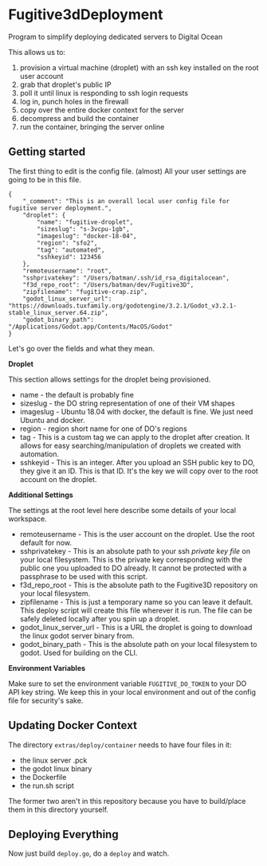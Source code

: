 # Fugitive3dDeployment
Program to simplify deploying dedicated servers to Digital Ocean

This allows us to:

1. provision a virtual machine (droplet) with an ssh key installed on the root user account
2. grab that droplet's public IP
3. poll it until linux is responding to ssh login requests
4. log in, punch holes in the firewall
5. copy over the entire docker context for the server
6. decompress and build the container
7. run the container, bringing the server online


## Getting started

The first thing to edit is the config file. (almost) All your user settings are going to be in this file.

```
{
	"_comment": "This is an overall local user config file for fugitive server deployment.",
    "droplet": {
    	"name": "fugitive-droplet",
        "sizeslug": "s-3vcpu-1gb",
        "imageslug": "docker-18-04",
        "region": "sfo2",
        "tag": "automated",
        "sshkeyid": 123456
    },
    "remoteusername": "root",
    "sshprivatekey": "/Users/batman/.ssh/id_rsa_digitalocean",
    "f3d_repo_root": "/Users/batman/dev/Fugitive3D",
    "zipfilename": "fugitive-crap.zip",
    "godot_linux_server_url": "https://downloads.tuxfamily.org/godotengine/3.2.1/Godot_v3.2.1-stable_linux_server.64.zip",
    "godot_binary_path": "/Applications/Godot.app/Contents/MacOS/Godot"
}
``` 

Let's go over the fields and what they mean.

**Droplet**

This section allows settings for the droplet being provisioned.

* name - the default is probably fine
* sizeslug - the DO string representation of one of their VM shapes
* imageslug - Ubuntu 18.04 with docker, the default is fine. We just need Ubuntu and docker.
* region - region short name for one of DO's regions
* tag - This is a custom tag we can apply to the droplet after creation. It allows for easy searching/manipulation of droplets we created with automation.
* sshkeyid - This is an integer. After you upload an SSH public key to DO, they give it an ID. This is that ID. It's the key we will copy over to the root account on the droplet.

**Additional Settings**

The settings at the root level here describe some details of your local workspace.

* remoteusername - This is the user account on the droplet. Use the root default for now.
* sshprivatekey - This is an absolute path to your ssh _private key file_ on your local filesystem. This is the private key corresponding with the public one you uploaded to DO already. It cannot be protected with a passphrase to be used with this script.
* f3d_repo_root - This is the absolute path to the Fugitive3D repository on your local filesystem.
* zipfilename - This is just a temporary name so you can leave it default. This deploy script will create this file wherever it is run. The file can be safely deleted locally after you spin up a droplet.
* godot_linux_server_url - This is a URL the droplet is going to download the linux godot server binary from.
* godot_binary_path - This is the absolute path on your local filesystem to godot. Used for building on the CLI.

**Environment Variables**

Make sure to set the environment variable `FUGITIVE_DO_TOKEN` to your DO API key string. We keep this in your local environment and out of the config file for security's sake.

## Updating Docker Context
The directory `extras/deploy/container` needs to have four files in it:

* the linux server .pck
* the godot linux binary
* the Dockerfile
* the run.sh script

The former two aren't in this repository because you have to build/place them in this directory yourself.

## Deploying Everything
Now just build `deploy.go`, do a `deploy` and watch. 